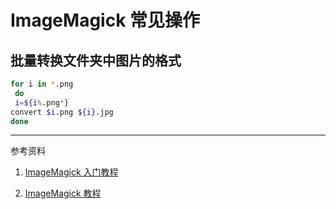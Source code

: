 # ImageMagick 常见操作

## 批量转换文件夹中图片的格式
```bash
for i in *.png
 do 
 i=${i%.png*}
convert $i.png ${i}.jpg
done
```





---
参考资料
1. [ImageMagick 入门教程](https://www.jianshu.com/p/310d833d9a25)

1. [ImageMagick 教程](https://www.w3cschool.cn/imagemagick_use/)
